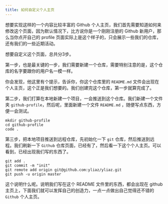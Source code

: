 ```yaml
---
title: 如何自定义个人主页
---
```




想要实现这样的一个内容比较丰富的 Github 个人主页，我们首先需要知道如何来修改这个页面，因为默认情况下，比方说你是一个刚刚注册的 Github 新用户，那么当你点开自己的 profile 页面实际上是这个样子的，只会展示一些我们的仓库，还有我们的一些近期活动。



想要自定义这个页面，总共分3步。

第一步，也是最关键的一步，我们需要新建一个仓库，需要特别注意的是，这个仓库的名字要跟你的用户名一模一样。

你会发现，他这里有个提示，告诉你，你这个仓库里的 `README.md` 文件会出现在个人主页，这个正是我们想要的。我们创建完这个仓库，第一步就算完成了。



第二步，我们打算在本地新建一个项目，一会推送到这个仓库。我们新建一个文件夹 `github-profile`，然后呢，里面新建一个文件 `README.md` ，随便写点东西，方便一会测试。

```shell
mkdir github-profile
cd github-profile
code .
```



第三步，把本地项目推送到远程仓库，先初始化一下 `git` 仓库，然后推送到远程。我们刷新一下 `Github` 仓库页面，已经有了，然后看一下这个个人主页。可以看到，已经出现我们写的东西了。

```shell
git add .
git commit -m "init"
git remote add origin git@github.com:yliaz/yliaz.git
git push -u origin master
```

这个说明什么呢。说明我们写在这个 README 文件里的东西，都会出现在 github 主页上，下面我们就可以发挥自己的创造力，一点一点做出自己觉得还不错的 `Github` 个人主页。
